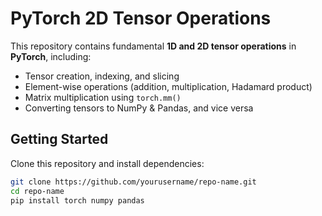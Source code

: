 # PyTorch 2D Tensor Operations 

This repository contains fundamental **1D and 2D tensor operations** in **PyTorch**, including:  

- Tensor creation, indexing, and slicing  
- Element-wise operations (addition, multiplication, Hadamard product)  
- Matrix multiplication using `torch.mm()`  
- Converting tensors to NumPy & Pandas, and vice versa  

##  Getting Started  

Clone this repository and install dependencies:  

```bash
git clone https://github.com/yourusername/repo-name.git
cd repo-name
pip install torch numpy pandas
